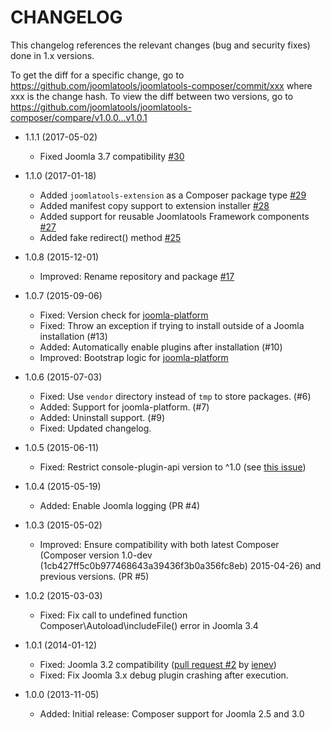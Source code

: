 CHANGELOG
=========

This changelog references the relevant changes (bug and security fixes) done
in 1.x versions.

To get the diff for a specific change, go to https://github.com/joomlatools/joomlatools-composer/commit/xxx where xxx is the change hash.
To view the diff between two versions, go to https://github.com/joomlatools/joomlatools-composer/compare/v1.0.0...v1.0.1

* 1.1.1 (2017-05-02)
  * Fixed Joomla 3.7 compatibility [#30](https://github.com/joomlatools/joomlatools-composer/issues/30)

* 1.1.0 (2017-01-18)
  * Added `joomlatools-extension` as a Composer package type [#29](https://github.com/joomlatools/joomlatools-composer/issues/29)
  * Added manifest copy support to extension installer [#28](https://github.com/joomlatools/joomlatools-composer/issues/28)
  * Added support for reusable Joomlatools Framework components [#27](https://github.com/joomlatools/joomlatools-composer/issues/27)
  * Added fake redirect() method [#25](https://github.com/joomlatools/joomlatools-composer/pull/25)

* 1.0.8 (2015-12-01)
  * Improved: Rename repository and package [#17](https://github.com/joomlatools/joomlatools-composer/issues/17)

* 1.0.7 (2015-09-06)
  * Fixed: Version check for [joomla-platform](http://github.com/joomlatools/joomla-platform)
  * Fixed: Throw an exception if trying to install outside of a Joomla installation (#13)
  * Added: Automatically enable plugins after installation (#10) 
  * Improved: Bootstrap logic for [joomla-platform](http://github.com/joomlatools/joomla-platform)

* 1.0.6 (2015-07-03)
  * Fixed: Use `vendor` directory instead of `tmp` to store packages. (#6)
  * Added: Support for joomla-platform. (#7)
  * Added: Uninstall support. (#9)
  * Fixed: Updated changelog.

* 1.0.5 (2015-06-11)
  * Fixed: Restrict console-plugin-api version to ^1.0 (see [this issue](https://github.com/composer/composer/issues/4085))

* 1.0.4 (2015-05-19)
  * Added: Enable Joomla logging (PR #4)

* 1.0.3 (2015-05-02)
  * Improved: Ensure compatibility with both latest Composer (Composer version 1.0-dev (1cb427ff5c0b977468643a39436f3b0a356fc8eb) 2015-04-26) and previous versions. (PR #5)

* 1.0.2 (2015-03-03)
  * Fixed: Fix call to undefined function Composer\Autoload\includeFile() error in Joomla 3.4

* 1.0.1 (2014-01-12)
  * Fixed:  Joomla 3.2 compatibility ([pull request #2](https://github.com/joomlatools/joomlatools-composer/pull/2) by [ienev](https://github.com/ienev))
  * Fixed: Fix Joomla 3.x debug plugin crashing after execution.

* 1.0.0 (2013-11-05)
  * Added: Initial release: Composer support for Joomla 2.5 and 3.0
